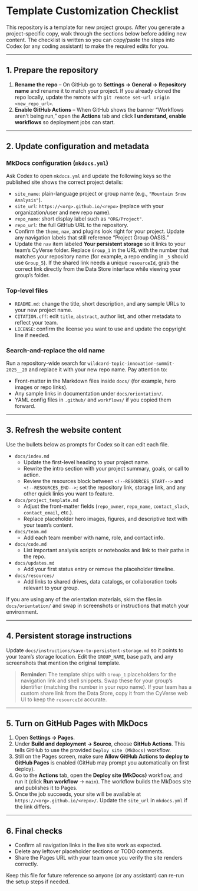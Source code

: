 # Template Customization Checklist

This repository is a template for new project groups. After you generate a project-specific copy, walk through the sections below before adding new content. The checklist is written so you can copy/paste the steps into Codex (or any coding assistant) to make the required edits for you.

---

## 1. Prepare the repository

1. **Rename the repo** – On GitHub go to **Settings → General → Repository name** and rename it to match your project. If you already cloned the repo locally, update the remote with `git remote set-url origin <new_repo_url>`.
2. **Enable GitHub Actions** – When GitHub shows the banner “Workflows aren’t being run,” open the **Actions** tab and click **I understand, enable workflows** so deployment jobs can start.

---

## 2. Update configuration and metadata

### MkDocs configuration (`mkdocs.yml`)

Ask Codex to open `mkdocs.yml` and update the following keys so the published site shows the correct project details:

- `site_name`: plain-language project or group name (e.g., `"Mountain Snow Analysis"`).
- `site_url`: `https://<org>.github.io/<repo>` (replace with your organization/user and new repo name).
- `repo_name`: short display label such as `"ORG/Project"`.
- `repo_url`: the full GitHub URL to the repository.
- Confirm the `theme`, `nav`, and plugins look right for your project. Update any navigation labels that still reference “Project Group OASIS.”
- Update the `nav` item labeled **Your persistent storage** so it links to your team’s CyVerse folder. Replace `Group_1` in the URL with the number that matches your repository name (for example, a repo ending in `_5` should use `Group_5`). If the shared link needs a unique `resourceId`, grab the correct link directly from the Data Store interface while viewing your group’s folder.

### Top-level files

- `README.md`: change the title, short description, and any sample URLs to your new project name.
- `CITATION.cff`: edit `title`, `abstract`, author list, and other metadata to reflect your team.
- `LICENSE`: confirm the license you want to use and update the copyright line if needed.

### Search-and-replace the old name

Run a repository-wide search for `wildcard-topic-innovation-summit-2025__20` and replace it with your new repo name. Pay attention to:

- Front-matter in the Markdown files inside `docs/` (for example, hero images or repo links).
- Any sample links in documentation under `docs/orientation/`.
- YAML config files in `.github/` and `workflows/` if you copied them forward.

---

## 3. Refresh the website content

Use the bullets below as prompts for Codex so it can edit each file.

- `docs/index.md`
  - Update the first-level heading to your project name.
  - Rewrite the intro section with your project summary, goals, or call to action.
  - Review the resources block between `<!--RESOURCES_START-->` and `<!--RESOURCES_END-->`; set the repository link, storage link, and any other quick links you want to feature.
- `docs/project_template.md`
  - Adjust the front-matter fields (`repo_owner`, `repo_name`, `contact_slack`, `contact_email`, etc.).
  - Replace placeholder hero images, figures, and descriptive text with your team’s content.
- `docs/team.md`
  - Add each team member with name, role, and contact info.
- `docs/code.md`
  - List important analysis scripts or notebooks and link to their paths in the repo.
- `docs/updates.md`
  - Add your first status entry or remove the placeholder timeline.
- `docs/resources/`
  - Add links to shared drives, data catalogs, or collaboration tools relevant to your group.

If you are using any of the orientation materials, skim the files in `docs/orientation/` and swap in screenshots or instructions that match your environment.

---

## 4. Persistent storage instructions

Update `docs/instructions/save-to-persistent-storage.md` so it points to your team’s storage location. Edit the `GROUP_NAME`, base path, and any screenshots that mention the original template.

> **Reminder:** The template ships with `Group_1` placeholders for the navigation link and shell snippets. Swap these for your group’s identifier (matching the number in your repo name). If your team has a custom share link from the Data Store, copy it from the CyVerse web UI to keep the `resourceId` accurate.

---

## 5. Turn on GitHub Pages with MkDocs

1. Open **Settings → Pages**.
2. Under **Build and deployment → Source**, choose **GitHub Actions**. This tells GitHub to use the provided `Deploy site (MkDocs)` workflow.
3. Still on the Pages screen, make sure **Allow GitHub Actions to deploy to GitHub Pages** is enabled (GitHub may prompt you automatically on first deploy).
4. Go to the **Actions** tab, open the **Deploy site (MkDocs)** workflow, and run it (click **Run workflow** → `main`). The workflow builds the MkDocs site and publishes it to Pages.
5. Once the job succeeds, your site will be available at `https://<org>.github.io/<repo>/`. Update the `site_url` in `mkdocs.yml` if the link differs.

---

## 6. Final checks

- Confirm all navigation links in the live site work as expected.
- Delete any leftover placeholder sections or TODO comments.
- Share the Pages URL with your team once you verify the site renders correctly.

Keep this file for future reference so anyone (or any assistant) can re-run the setup steps if needed.
